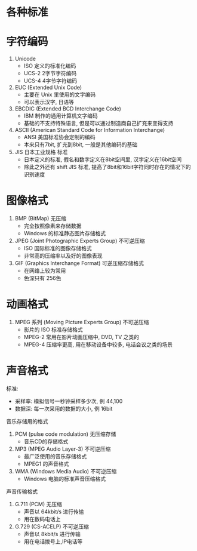 # 各种标准


# 字符编码

1. Unicode
    * ISO 定义的标准化编码
    * UCS-2  2字节字符编码
    * UCS-4  4字节字符编码
2. EUC (Extended Unix Code)
    * 主要在 Unix 里使用的文字编码
    * 可以表示汉字, 日语等
3. EBCDIC (Extended BCD Interchange Code)
    * IBM 制作的通用计算机文字编码
    * 基础的不支持特殊语言, 但是可以通过制造商自己扩充来变得支持
4. ASCII (American Standard Code for Information Interchange)
    * ANSI 美国标准协会定制的编码
    * 本来只有7bit, 扩充到8bit, 一般是其他编码的基础
5. JIS 日本工业规格 标准
    * 日本定义的标准, 假名和数字定义在8bit空间里, 汉字定义在16bit空间 
    * 除此之外还有 shift JIS 标准, 提高了8bit和16bit字符同时存在的情况下的识别速度


# 图像格式

1. BMP (BitMap) 无压缩
    * 完全按照像素来存储数据
    * Windows 的标准静态图片存储格式
2. JPEG (Joint Photographic Experts Group) 不可逆压缩
    * ISO 国际标准的图像存储格式
    * 非常高的压缩率以及好的图像表现
3. GIF (Graphics Interchange Format) 可逆压缩存储格式
    * 在网络上较为常用
    * 色深只有 256色

# 动画格式

1. MPEG 系列 (Moving Picture Experts Group) 不可逆压缩
    * 影片的 ISO 标准存储格式
    * MPEG-2 常用在影片动画压缩中, DVD, TV 之类的
    * MPEG-4 压缩率更高, 用在移动设备中较多, 电话会议之类的场景

# 声音格式

标准:
* 采样率: 模拟信号一秒钟采样多少次, 例 44,100
* 数据深: 每一次采用的数据的大小, 例  16bit 

音乐存储用的格式
1. PCM (pulse code modulation) 无压缩存储
    * 音乐CD的存储格式
2. MP3 (MPEG Audio Layer-3) 不可逆压缩
    * 最广泛使用的音乐存储格式
    * MPEG1 的声音格式
3. WMA (Windows Media Audio) 不可逆压缩
    * Windows 电脑的标准声音压缩格式

声音传输格式
1. G.711 (PCM) 无压缩
    * 声音以 64kbit/s 进行传输
    * 用在数码电话上
2. G.729 (CS-ACELP) 不可逆压缩
    * 声音以 8kbit/s 进行传输
    * 用在电话拨号上,IP电话等